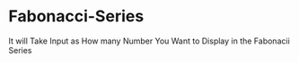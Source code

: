 # Fabonacci-Series
It will Take Input as How many Number You Want to Display in the Fabonacii Series
